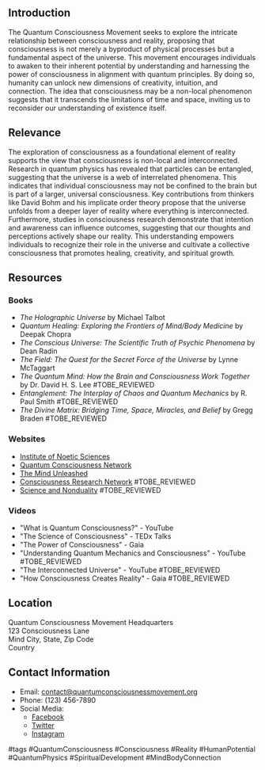 ## Introduction
The Quantum Consciousness Movement seeks to explore the intricate relationship between consciousness and reality, proposing that consciousness is not merely a byproduct of physical processes but a fundamental aspect of the universe. This movement encourages individuals to awaken to their inherent potential by understanding and harnessing the power of consciousness in alignment with quantum principles. By doing so, humanity can unlock new dimensions of creativity, intuition, and connection. The idea that consciousness may be a non-local phenomenon suggests that it transcends the limitations of time and space, inviting us to reconsider our understanding of existence itself.

## Relevance
The exploration of consciousness as a foundational element of reality supports the view that consciousness is non-local and interconnected. Research in quantum physics has revealed that particles can be entangled, suggesting that the universe is a web of interrelated phenomena. This indicates that individual consciousness may not be confined to the brain but is part of a larger, universal consciousness. Key contributions from thinkers like David Bohm and his implicate order theory propose that the universe unfolds from a deeper layer of reality where everything is interconnected. Furthermore, studies in consciousness research demonstrate that intention and awareness can influence outcomes, suggesting that our thoughts and perceptions actively shape our reality. This understanding empowers individuals to recognize their role in the universe and cultivate a collective consciousness that promotes healing, creativity, and spiritual growth.

## Resources

### Books
- *The Holographic Universe* by Michael Talbot
- *Quantum Healing: Exploring the Frontiers of Mind/Body Medicine* by Deepak Chopra
- *The Conscious Universe: The Scientific Truth of Psychic Phenomena* by Dean Radin
- *The Field: The Quest for the Secret Force of the Universe* by Lynne McTaggart
- *The Quantum Mind: How the Brain and Consciousness Work Together* by Dr. David H. S. Lee #TOBE_REVIEWED
- *Entanglement: The Interplay of Chaos and Quantum Mechanics* by R. Paul Smith #TOBE_REVIEWED
- *The Divine Matrix: Bridging Time, Space, Miracles, and Belief* by Gregg Braden #TOBE_REVIEWED

### Websites
- [Institute of Noetic Sciences](https://noetic.org)
- [Quantum Consciousness Network](https://quantumconsciousness.org)
- [The Mind Unleashed](https://themindunleashed.com)
- [Consciousness Research Network](https://consciousnessresearch.org) #TOBE_REVIEWED
- [Science and Nonduality](https://www.scienceandnonduality.com) #TOBE_REVIEWED

### Videos
- "What is Quantum Consciousness?" - YouTube
- "The Science of Consciousness" - TEDx Talks
- "The Power of Consciousness" - Gaia
- "Understanding Quantum Mechanics and Consciousness" - YouTube #TOBE_REVIEWED
- "The Interconnected Universe" - YouTube #TOBE_REVIEWED
- "How Consciousness Creates Reality" - Gaia #TOBE_REVIEWED

## Location
Quantum Consciousness Movement Headquarters  
123 Consciousness Lane  
Mind City, State, Zip Code  
Country  

## Contact Information
- Email: contact@quantumconsciousnessmovement.org
- Phone: (123) 456-7890
- Social Media:  
  - [Facebook](https://facebook.com/quantumconsciousnessmovement)  
  - [Twitter](https://twitter.com/quantumconsciousnessmovement)  
  - [Instagram](https://instagram.com/quantumconsciousnessmovement)  

#tags 
#QuantumConsciousness #Consciousness #Reality #HumanPotential #QuantumPhysics #SpiritualDevelopment #MindBodyConnection
